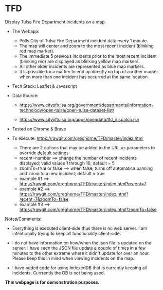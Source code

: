 # TFD

Display Tulsa Fire Department incidents on a map.

* The Webapp:

    * Polls City of Tulsa Fire Department incident data every 1 minute.
    * The map will center and zoom to the most recent incident (blinking red map marker).
    * The immediate 5 previous incidents prior to the most recent incident (blinking red) are displayed as blinking yellow map markers.
    * All other older incidents are represented as blue map markers.
    * It is possible for a marker to end up directly on top of another marker when more than one incident has occurred at the same location.

* Tech Stack: Leaflet & Javascript

* Data Source: 

    * https://www.cityoftulsa.org/government/departments/information-technology/open-tulsa/open-tulsa-dataset-list/

    * https://www.cityoftulsa.org/apps/opendata/tfd_dispatch.jsn

* Tested on Chrome & Brave

* To execute: https://rawgit.com/greghorne/TFD/master/index.html
    - There are 2 options that may be added to the URL as parameters to override default settings
    - recent=number         ==> change the number of recent incidents displayed; valid values 1 through 10; default = 5
    - zoomTo=true or false  ==> when false, turns off automatica panning and zoom to a new incident; default = true
    - example #1    ==> https://rawgit.com/greghorne/TFD/master/index.html?recent=7
    - example #2    ==> https://rawgit.com/greghorne/TFD/master/index.html?recent=7&zoomTo=false
    - example #3    ==> https://rawgit.com/greghorne/TFD/master/index.html?zoomTo=false

Notes/Comments:

* Everything is executed client-side thus there is no web server.  I am intentionally trying to keep all functionality client-side.

* I do not have information on how/when the json file is updated on the server.  I have seen the JSON file update a couple of times in a few minutes to the other extreme where it didn't update for over an hour.  Please keep this in mind when viewing incidents on the map.

* I have added code for using IndexedDB that is currently keeping all incidents.  Currrently the DB is not being used.  

**This webpage is for demonstration purposes.**



